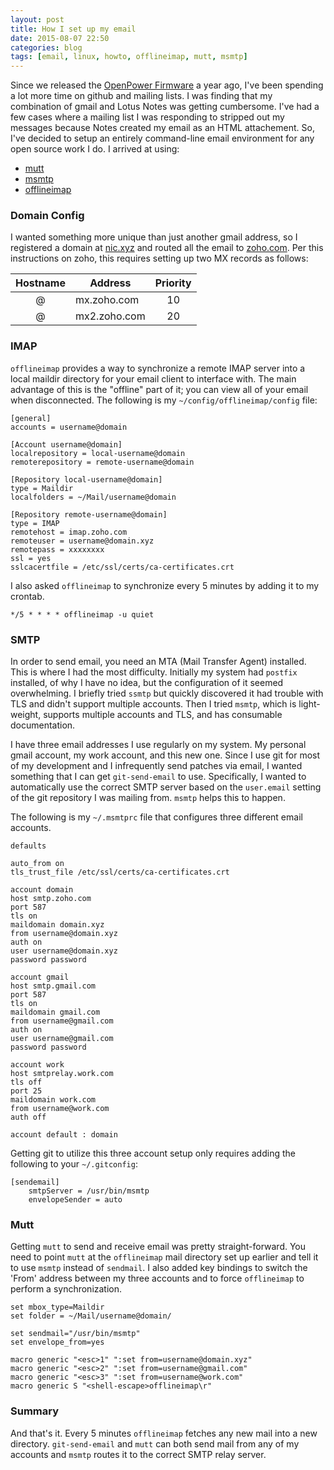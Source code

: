 ```yaml
---
layout: post
title: How I set up my email
date: 2015-08-07 22:50
categories: blog
tags: [email, linux, howto, offlineimap, mutt, msmtp]
---
```

Since we released the 
[OpenPower Firmware](http://github.com/open-power/op-build) a year ago, I've
been spending a lot more time on github and mailing lists.  I was finding that
my combination of gmail and Lotus Notes was getting cumbersome.  I've had a
few cases where a mailing list I was responding to stripped out my messages
because Notes created my email as an HTML attachement.  So, I've decided to
setup an entirely command-line email environment for any open source work I
do.  I arrived at using:

* [mutt](www.mutt.org)
* [msmtp](msmtp.sourceforge.net)
* [offlineimap](offlineimap.org)
<!--more-->

### Domain Config ###
I wanted something more unique than just another gmail address, so I
registered a domain at [nic.xyz](nic.xyz) and routed all the email to
[zoho.com](zoho.com). Per this instructions on zoho, this requires setting up 
two MX records as follows:

| Hostname | Address      | Priority |
|:--------:|--------------|:--------:|
| @        | mx.zoho.com  | 10 |
| @        | mx2.zoho.com | 20 |

### IMAP ###
`offlineimap` provides a way to synchronize a remote IMAP server into a local
maildir directory for your email client to interface with.  The main advantage
of this is the "offline" part of it; you can view all of your email when disconnected.  The following is my `~/config/offlineimap/config` file:

~~~
[general]
accounts = username@domain

[Account username@domain]
localrepository = local-username@domain
remoterepository = remote-username@domain

[Repository local-username@domain]
type = Maildir
localfolders = ~/Mail/username@domain

[Repository remote-username@domain]
type = IMAP
remotehost = imap.zoho.com
remoteuser = username@domain.xyz
remotepass = xxxxxxxx
ssl = yes
sslcacertfile = /etc/ssl/certs/ca-certificates.crt
~~~

I also asked `offlineimap` to synchronize every 5 minutes by adding it to my
crontab.

~~~
*/5 * * * * offlineimap -u quiet
~~~

### SMTP ###
In order to send email, you need an MTA (Mail Transfer Agent) installed.  This
is where I had the most difficulty.  Initially my system had `postfix`
installed, of why I have no idea, but the configuration of it seemed
overwhelming.  I briefly tried `ssmtp` but quickly discovered it had trouble
with TLS and didn't support multiple accounts.  Then I tried `msmtp`, which
is light-weight, supports multiple accounts and TLS, and has consumable
documentation.

I have three email addresses I use regularly on my system.  My personal gmail
account, my work account, and this new one.  Since I use git for most of my
development and I infrequently send patches via email, I wanted something that
I can get `git-send-email` to use.  Specifically, I wanted to automatically
use the correct SMTP server based on the `user.email` setting of the git
repository I was mailing from.  `msmtp` helps this to happen.

The following is my `~/.msmtprc` file that configures three different email
accounts.

~~~
defaults

auto_from on
tls_trust_file /etc/ssl/certs/ca-certificates.crt

account domain
host smtp.zoho.com
port 587
tls on
maildomain domain.xyz
from username@domain.xyz
auth on
user username@domain.xyz
password password

account gmail
host smtp.gmail.com
port 587
tls on
maildomain gmail.com
from username@gmail.com
auth on
user username@gmail.com
password password

account work
host smtprelay.work.com
tls off
port 25
maildomain work.com
from username@work.com
auth off

account default : domain
~~~

Getting git to utilize this three account setup only requires adding the
following to your `~/.gitconfig`:

~~~
[sendemail]
    smtpServer = /usr/bin/msmtp
    envelopeSender = auto
~~~

### Mutt ###
Getting `mutt` to send and receive email was pretty straight-forward.  You
need to point `mutt` at the `offlineimap` mail directory set up earlier and
tell it to use `msmtp` instead of `sendmail`.  I also added key bindings to
switch the 'From' address between my three accounts and to force 
`offlineimap` to perform a synchronization.

~~~
set mbox_type=Maildir
set folder = ~/Mail/username@domain/

set sendmail="/usr/bin/msmtp"
set envelope_from=yes

macro generic "<esc>1" ":set from=username@domain.xyz"
macro generic "<esc>2" ":set from=username@gmail.com"
macro generic "<esc>3" ":set from=username@work.com"
macro generic S "<shell-escape>offlineimap\r"
~~~

### Summary ###
And that's it.  Every 5 minutes `offlineimap` fetches any new mail into a
new directory.  `git-send-email` and `mutt` can both send mail from any of
my accounts and `msmtp` routes it to the correct SMTP relay server.
